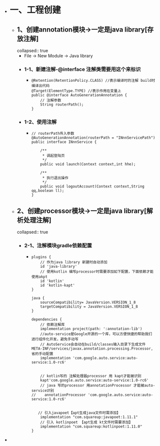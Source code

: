 - # 一、工程创建
	- ## 1、创建annotation模块->一定是java library[存放注解]
	  collapsed:: true
		- File -> New Module -> Java library
		- ### 1-1、新建注解-@interface 注解类需要用这个来标识
			- ```
			  @Retention(RetentionPolicy.CLASS) //表示编译时的注解 build时编译出代码
			  @Target(ElementType.TYPE) //表示作用在变量上
			  public @interface AutoGenerationAnnotation {
			      // 注解参数
			      String routerPath();
			  }
			  ```
		- ### 1-2、使用注解
			- ```
			  // routerPath传入参数
			  @AutoGenerationAnnotation(routerPath = "INnnServicePath")
			  public interface INnnService {
			  
			      /**
			       * 调起登陆页
			       */
			      public void launch(Context context,int hhe);
			  
			      /**
			       * 执行退出操作
			       */
			      public void logoutAccount(Context context,String qq,boolean ll);
			  }
			  ```
	- ## 2、创建processor模块->一定是java library[解析处理注解]
	  collapsed:: true
		- ### 2-1、注解模块gradle依赖配置
			- ```
			  plugins {
			      // 作为java library 新建时自动添加
			      id 'java-library'
			      // 使用kotlin 编写processor时需要添加如下配置，下面依赖才能使用akpt
			      id 'kotlin'
			      id 'kotlin-kapt'
			  }
			  
			  java {
			      sourceCompatibility= JavaVersion.VERSION_1_8
			      targetCompatibility = JavaVersion.VERSION_1_8
			  }
			  
			  dependencies {
			      // 依赖注解库
			      implementation project(path: ':annotation-lib')
			      //auto-service是Google开源的一个库，可以方便快捷的帮助我们进行组件化开发，避免手动写
			      // AutoService会自动在build/classes输入目录下生成文件META-INF/services/javax.annotation.processing.Processor,省的手动配置
			      implementation 'com.google.auto.service:auto-service:1.0-rc6'
			      
			      
			      // kotlin写的 注解处理器processor 用 kapt才能被识别
			      kapt'com.google.auto.service:auto-service:1.0-rc6'
			      // java 写的processor 用annotationProcessor 才能被auto-service识别
			  //    annotationProcessor 'com.google.auto.service:auto-service:1.0-rc6'
			     
			     
			     // 引入javapoet【apt生成java文件时需添加】
			      implementation "com.squareup:javapoet:1.11.1"
			      // 引入 kotlinpoet 【apt生成 kt文件时需要添加】
			      implementation "com.squareup:kotlinpoet:1.11.0"
			  }
			  ```
-
